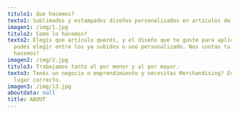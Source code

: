 ```yaml
---
titulo1: Que hacemos?
texto1: Sublimados y estampados diseños personalizados en artículos de alta calidad.
imagen1: /img/1.jpg
titulo2: Como lo hacemos?
texto2: Elegís que artículo querés, y el diseño que te guste para aplicarle,
  podes elegir entre los ya subidos o uno personalizado. Nos contas tu idea y la
  hacemos!
imagen2: /img/2.jpg
titulo3: Trabajamos tanto al por menor y al por mayor.
texto3: Tenés un negocio o emprendimiento y necesitas Merchandising? Estás en el
  lugar correcto.
imagen3: /img/13.jpg
aboutdata: null
title: ABOUT
---
```


